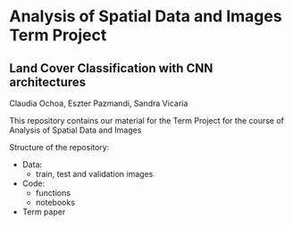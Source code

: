 # Analysis of Spatial Data and Images Term Project
## Land Cover Classification with CNN architectures

Claudia Ochoa, Eszter Pazmandi, Sandra Vicaria

This repository contains our material for the Term Project for the course of Analysis of Spatial Data and Images

Structure of the repository: 
- Data: 
    - train, test and validation images 
- Code:
    - functions
    - notebooks
- Term paper
